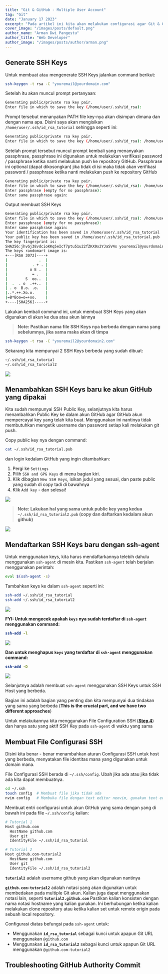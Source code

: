 ```yaml
---
title: "Git & GitHub - Multiple User Account"
tag: "Git"
date: "January 17 2023"
excerpt: "Pada artikel ini kita akan melakukan configurasi agar Git & GitHub dapat multiple user akun"
cover_image: "/images/posts/default.png"
author_name: "Arman Dwi Pangestu"
author_title: "Web Developer"
author_image: "/images/posts/author/arman.png"
---
```


## Generate SSH Keys

Untuk membuat atau mengenerate SSH Keys jalankan command berikut:

```bash
ssh-keygen -t rsa -C "youremail@yourdomain.com"
```

Setelah itu akan muncul prompt pertanyaan:

```bash
Generating public/private rsa key pair.
Enter file in which to save the key (/home/user/.ssh/id_rsa):
```

Prompt tersebut menanyakan PATH file key-nya akan disimpan dimana dan dengan nama apa. Disini saya akan mengisikan `/home/user/.ssh/id_rsa_tutorial` sehingga seperti ini:

```bash
Generating public/private rsa key pair.
Enter file in which to save the key (/home/user/.ssh/id_rsa): /home/user/.ssh/id_rsa_tutorial
```

Setelah prompt tersebut muncul prompt kembali yang menanyakan passphrase, passphrase ini digunakan untuk melakukan verifikasi password / passphrase ketika nanti melakukan push ke repository GitHub. Passphrase ini optional (dapat dikosongkan) jika tidak di isi maka tidak akan verifikasi password / passphrase ketika nanti melakukan push ke repository GitHub

```bash
Generating public/private rsa key pair.
Enter file in which to save the key (/home/user/.ssh/id_rsa): /home/user/.ssh/id_rsa_tutorial
Enter passphrase (empty for no passphrase):
Enter same passphrase again:
```

Output membuat SSH Keys

```bash
Generating public/private rsa key pair.
Enter file in which to save the key (/home/user/.ssh/id_rsa): /home/user/.ssh/id_rsa_tutorial
Enter passphrase (empty for no passphrase):
Enter same passphrase again:
Your identification has been saved in /home/user/.ssh/id_rsa_tutorial
Your public key has been saved in /home/user/.ssh/id_rsa_tutorial.pub
The key fingerprint is:
SHA256:jhvGj38vdcioKKq5eIcT7ptu51u22fZKX0x2YJaSV4s youremail@yourdomain.com
The keys randomart image is:
+---[RSA 3072]----+
|              .  |
|           . + . |
|          o E .  |
|           = .   |
|        S  oo..  |
|  .  . o  .++..  |
| . o  B.o. .o.   |
|..*.++.Xo.o.     |
|=B*Boo=o=+oo.    |
+----[SHA256]-----+
```

Lakukan kembali command ini, untuk membuat SSH Keys yang akan digunakan di akun ke dua atau akun lainnya

> <b>Note: Pastikan nama file SSH Keys nya berbeda dengan nama yang sebelumnya, jika sama maka akan di timpa</b>

```bash
ssh-keygen -t rsa -C "youremail2@yourdomain2.com"
```

Sekarang kita mempunyai 2 SSH Keys berbeda yang sudah dibuat:

```bash
~/.ssh/id_rsa_tutorial
~/.ssh/id_rsa_turorial2
```

<a href="https://i.ibb.co/R0xyV5T/Screenshot-2022-01-11-12-14-21-X.png" target="_blank">
   <img src="https://i.ibb.co/R0xyV5T/Screenshot-2022-01-11-12-14-21-X.png" class="img-fluid rounded mx-auto d-block" />
</a>

## Menambahkan SSH Keys baru ke akun GitHub yang dipakai

Kita sudah mempunyai SSH Public Key, selanjutnya kita harus menambahkan Public Key ke dalam akun GitHub agar GitHub akun mempercayai key yang telah kita buat. Menggunakan ini nantinya tidak membutuhkan mengetik username dan password setiap kali melakukan git push.

Copy public key nya dengan command:

```bash
cat ~/.ssh/id_rsa_tutorial.pub
```

dan login kedalam GitHub yang ingin ditambahkan:

1. Pergi ke `Settings`
2. Pilih `SSH and GPG Keys` di menu bagian kiri.
3. Klik dibagian `New SSH Keys`, isikan judul yang sesuai, dan paste public yang sudah di copy tadi di bawahnya
4. Klik `Add key` - dan selesai!

<a href="https://i.ibb.co/X2mfrPK/image.png" target="_blank">
   <img src="https://i.ibb.co/X2mfrPK/image.png" class="img-fluid rounded mx-auto d-block" />
</a>

> <b>Note: Lakukan hal yang sama untuk public key yang kedua `~/.ssh/id_rsa_tutorial2.pub` (copy dan daftarkan kedalam akun github)</b>

<a href="https://i.ibb.co/rFDw5Kk/image.png" target="_blank">
   <img src="https://i.ibb.co/rFDw5Kk/image.png" class="img-fluid rounded mx-auto d-block" />
</a>

## Mendaftarkan SSH Keys baru dengan ssh-agent

Untuk menggunakan keys, kita harus mendaftarkannya telebih dahulu menggunakan `ssh-agent` di mesin kita. Pastikan `ssh-agent` telah berjalan menggunakan perintah:

```bash
eval $(ssh-agent -s)
```

Tambahkan keys ke dalam `ssh-agent` seperti ini:

```bash
ssh-add ~/.ssh/id_rsa_tutorial
ssh-add ~/.ssh/id_rsa_tutorial2
```

<a href="https://i.ibb.co/09znr31/image.png" target="_blank">
   <img src="https://i.ibb.co/09znr31/image.png" class="img-fluid rounded mx-auto d-block" />
</a>

<b>FYI: Untuk mengecek apakah `keys` nya sudah terdaftar di `ssh-agent` menggunakan command:

```bash
ssh-add -l
```

<a href="https://i.ibb.co/68VRdMF/image.png" target="_blank">
   <img src="https://i.ibb.co/68VRdMF/image.png" class="img-fluid rounded mx-auto d-block" />
</a>

Dan untuk menghapus `keys` yang terdaftar di `ssh-agent` menggunakan command:

```bash
ssh-add -D
```

<a href="https://i.ibb.co/Q9MJpJ2/image.png" target="_blank">
   <img src="https://i.ibb.co/Q9MJpJ2/image.png" class="img-fluid rounded mx-auto d-block" />
</a>

</b>

Selanjutnya adalah membuat `ssh-agent` menggunakan SSH Keys untuk SSH Host yang berbeda.

Bagian ini adalah bagian yang penting dan kita mempunyai dua tindakan yang sama yang berbeda (<b>This is the crucial part, and we have two different approaches</b>)

Untuk melakukannya kita menggunakan File Configuration SSH (<a href="#membuat-file-configurasi-ssh"><b>Step 4</b></a>) dan hanya satu yang aktif SSH Key pada `ssh-agent` di waktu yang sama

## Membuat File Configurasi SSH

Disini kita benar - benar menambahkan aturan Configurasi SSH untuk host yang berbeda, menyatakan file identitas mana yang digunakan untuk domain mana.

File Configurasi SSH berada di `~/.ssh/config`. Ubah jika ada atau jika tidak ada kita dapat membuatnya.

```bash
cd ~/.ssh
touch config  # Membuat file jika tidak ada
nvim config   # Membuka file dengan text editor neovim, gunakan text editor yang biasa kalian gunakan
```

Membuat entri configurasi untuk akun GitHub yang sama dengan yang di bawah ini pada file `~/.ssh/config` kalian:

```bash
# Tutorial 1
Host github.com
  HostName github.com
  User git
  IdentityFile ~/.ssh/id_rsa_tutorial

# Tutorial 2
Host github.com-tutorial2
  HostName github.com
  User git
  IdentityFile ~/.ssh/id_rsa_tutorial2
```

<b>`tutorial2`</b> adalah username github yang akan digunakan nantinya

<b>`github.com-tutorial2`</b> adalah notasi yang akan digunakan untuk membedakan pada multiple Git akun. Kalian juga dapat menggunakan notasi lain, seperti <b>`tutorial2.github.com`</b> Pastikan kalian konsisten dengan nama notasi hostname yang kalian gunakan. Ini berhubungan ketika kalian melakukan clone repository atau ketika kalian set untuk remote origin pada sebuah local repository.

Configurasi diatas befungsi pada `ssh-agent` untuk:

- Menggunakan <b>`id_rsa_tutorial`</b> sebagai kunci untuk apapun Git URL menggunakan `@github.com`
- Menggunakan <b>`id_rsa_tutorial2`</b> sebagai kunci untuk apapun Git URL menggunakan `@github.com-tutorial2`

## Troubleshooting GitHub Authority Commit
